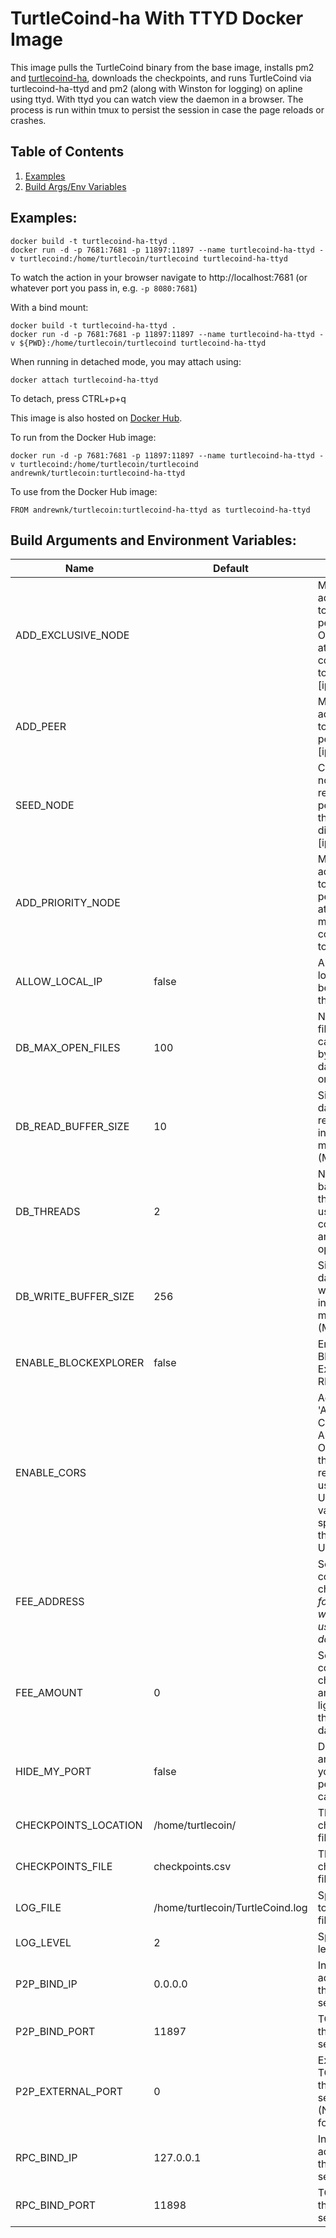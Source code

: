 # TurtleCoind-ha With TTYD Docker Image

This image pulls the TurtleCoind binary from the base image, installs pm2 and [turtlecoind-ha](https://github.com/turtlecoin/turtlecoind-ha), downloads the checkpoints, and runs TurtleCoind via turtlecoind-ha-ttyd and pm2 (along with Winston for logging) on apline using ttyd. With ttyd you can watch view the daemon in a browser. The process is run within tmux to persist the session in case the page reloads or crashes.

## Table of Contents
1. [Examples](#examples)
2. [Build Args/Env Variables](#build-arguments-and-environment-variables)

## Examples:
```
docker build -t turtlecoind-ha-ttyd .
docker run -d -p 7681:7681 -p 11897:11897 --name turtlecoind-ha-ttyd -v turtlecoind:/home/turtlecoin/turtlecoind turtlecoind-ha-ttyd
```

To watch the action in your browser navigate to http://localhost:7681 (or whatever port you pass in, e.g. ```-p 8080:7681```)

With a bind mount:

```
docker build -t turtlecoind-ha-ttyd .
docker run -d -p 7681:7681 -p 11897:11897 --name turtlecoind-ha-ttyd -v ${PWD}:/home/turtlecoin/turtlecoind turtlecoind-ha-ttyd
```

When running in detached mode, you may attach using:
```
docker attach turtlecoind-ha-ttyd
```

To detach, press CTRL+p+q

This image is also hosted on [Docker Hub](https://cloud.docker.com/u/andrewnk/repository/docker/andrewnk/turtlecoin). 

To run from the Docker Hub image:

```
docker run -d -p 7681:7681 -p 11897:11897 --name turtlecoind-ha-ttyd -v turtlecoind:/home/turtlecoin/turtlecoind andrewnk/turtlecoin:turtlecoind-ha-ttyd
```

To use from the Docker Hub image:

```
FROM andrewnk/turtlecoin:turtlecoind-ha-ttyd as turtlecoind-ha-ttyd
```

## Build Arguments and Environment Variables:

| Name | Default | Function |
| --- | --- | --- |
| ADD_EXCLUSIVE_NODE | | Manually add a peer to the local peer list ONLY attempt connections to it. [ip:port] |
| ADD_PEER | | Manually add a peer to the local peer list [ip:port] |
| SEED_NODE | | Connect to a node to retrieve the peer list and then disconnect [ip:port] |
| ADD_PRIORITY_NODE | | Manually add a peer to the local peer list and attempt to maintain a connection to it [ip:port] |
| ALLOW_LOCAL_IP | false | Allow the local IP to be added to the peer list |
| DB_MAX_OPEN_FILES | 100 | Number of files that can be used by the database at one time |
| DB_READ_BUFFER_SIZE | 10 | Size of the database read cache in megabytes (MB) |
| DB_THREADS | 2 | Number of background threads used for compaction and flush operations |
| DB_WRITE_BUFFER_SIZE | 256 | Size of the database write buffer in megabytes (MB) |
| ENABLE_BLOCKEXPLORER | false | Enable the Blockchain Explorer RPC |
| ENABLE_CORS | | Adds header 'Access-Control-Allow-Origin' to the RPC responses using the <domain>. Uses the value specified as the domain. Use * for all. |
| FEE_ADDRESS | | Sets the convenience charge <address> for light wallets that use the daemon |
| FEE_AMOUNT | 0 | Sets the convenience charge amount for light wallets that use the daemon |
| HIDE_MY_PORT | false | Do not announce yourself as a peerlist candidate |
| CHECKPOINTS_LOCATION | /home/turtlecoin/ | The checkpoints file location |
| CHECKPOINTS_FILE | checkpoints.csv | The checkpoints file name |
| LOG_FILE | /home/turtlecoin/TurtleCoind.log | Specify the <path> to the log file |
| LOG_LEVEL | 2 | Specify log level |
| P2P_BIND_IP | 0.0.0.0 | Interface IP address for the P2P service |
| P2P_BIND_PORT | 11897 | TCP port for the P2P service |
| P2P_EXTERNAL_PORT | 0 | External TCP port for the P2P service (NAT port forward) |
| RPC_BIND_IP | 127.0.0.1 | Interface IP address for the RPC service |
| RPC_BIND_PORT | 11898 | TCP port for the RPC service |
